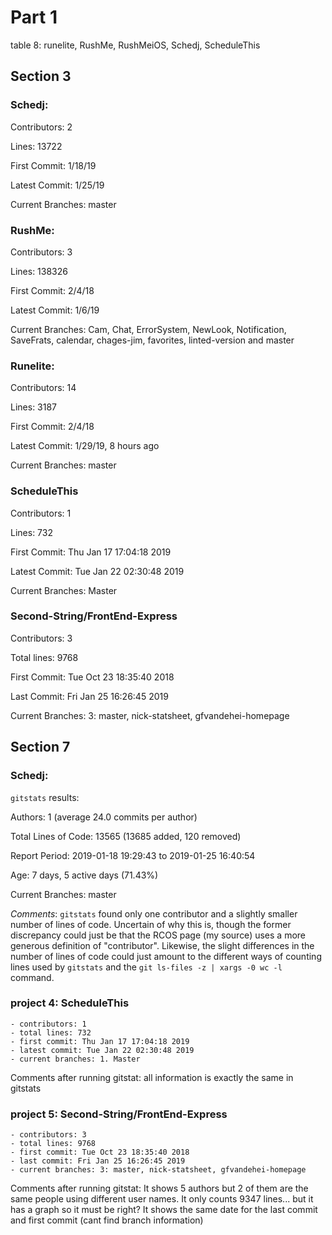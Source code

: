 # Part 1

table 8: runelite, RushMe, RushMeiOS, Schedj, ScheduleThis

## Section 3

### Schedj:

Contributors: 2

Lines: 13722

First Commit: 1/18/19

Latest Commit: 1/25/19

Current Branches: master

### RushMe:

Contributors: 3

Lines: 138326

First Commit: 2/4/18

Latest Commit: 1/6/19

Current Branches: Cam, Chat, ErrorSystem, NewLook, Notification, SaveFrats, calendar, chages-jim, favorites, linted-version and master

### Runelite:

Contributors: 14

Lines: 3187

First Commit: 2/4/18

Latest Commit: 1/29/19, 8 hours ago

Current Branches: master

### ScheduleThis

Contributors: 1

Lines: 732

First Commit: Thu Jan 17 17:04:18 2019 

Latest Commit: Tue Jan 22 02:30:48 2019 

Current Branches: Master

### Second-String/FrontEnd-Express

Contributors: 3

Total lines: 9768

First Commit: Tue Oct 23 18:35:40 2018 

Last Commit: Fri Jan 25 16:26:45 2019 

Current Branches: 3: master, nick-statsheet, gfvandehei-homepage

## Section 7

### Schedj:

`gitstats` results:

Authors: 1 (average 24.0 commits per author)

Total Lines of Code: 13565 (13685 added, 120 removed)

Report Period: 2019-01-18 19:29:43 to 2019-01-25 16:40:54

Age: 7 days, 5 active days (71.43%)

Current Branches: master

*Comments*: `gitstats` found only one contributor and a slightly smaller number of lines of code.
Uncertain of why this is, though the former discrepancy could just be that the RCOS page (my source) uses a more generous definition of "contributor".
Likewise, the slight differences in the number of lines of code could just amount to the different ways of counting lines used by `gitstats` and the `git ls-files -z | xargs -0 wc -l` command.

### project 4: ScheduleThis
	- contributors: 1
	- total lines: 732
	- first commit: Thu Jan 17 17:04:18 2019 
	- latest commit: Tue Jan 22 02:30:48 2019 
	- current branches: 1. Master
Comments after running gitstat:
	all information is exactly the same in gitstats

### project 5: Second-String/FrontEnd-Express
	- contributors: 3
	- total lines: 9768
	- first commit: Tue Oct 23 18:35:40 2018 
	- last commit: Fri Jan 25 16:26:45 2019 
	- current branches: 3: master, nick-statsheet, gfvandehei-homepage
Comments after running gitstat:
	It shows 5 authors but 2 of them are the same people using different user names.
	It only counts 9347 lines... but it has a graph so it must be right?
	It shows the same date for the last commit and first commit
	(cant find branch information)
